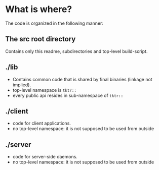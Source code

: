 # What is where?

The code is organized in the following manner:


## The src root directory
Contains only this readme, subdirectories and top-level build-script.

## ./lib
- Contains common code that is shared by final binaries (linkage not implied).
- top-level namespace is `tktr::`
- every public api resides in sub-namespace of `tktr::`

## ./client
- code for client applications.
- no top-level namespace: it is not supposed to be used from outside

## ./server
- code for server-side daemons.
- no top-level namespace: it is not supposed to be used from outside
